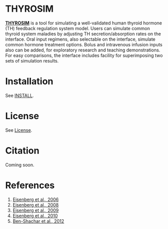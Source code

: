 # **THYROSIM**

**[THYROSIM](http://biocyb1.cs.ucla.edu/thyrosim/)** is a tool for simulating a well-validated human thyroid hormone (TH) feedback regulation system model. Users can simulate common thyroid system maladies by adjusting TH secretion/absorption rates on the interface. Oral input regimens, also selectable on the interface, simulate common hormone treatment options. Bolus and intravenous infusion inputs also can be added, for exploratory research and teaching demonstrations. For easy comparisons, the interface includes facility for superimposing two sets of simulation results.

# **Installation**
See [INSTALL](https://bitbucket.org/DistefanoLab/thyrosim/src/df70a1e192b6bd13a54a4d2efcdd59669ded8802/INSTALL?at=master).

# **License**
See [License](https://bitbucket.org/DistefanoLab/thyrosim/src/df70a1e192b6bd13a54a4d2efcdd59669ded8802/License.docx?at=master).

# **Citation**
Coming soon.

# **References**
1. [Eisenberg et al., 2006](http://online.liebertpub.com/doi/abs/10.1089/thy.2006.0144) 
2. [Eisenberg et al., 2008](http://online.liebertpub.com/doi/abs/10.1089/thy.2007.0388) 
3. [Eisenberg et al., 2009](http://online.liebertpub.com/doi/abs/10.1089/thy.2008.0148) 
4. [Eisenberg et al., 2010](http://online.liebertpub.com/doi/abs/10.1089/thy.2009.0349) 
5. [Ben-Shachar et al., 2012](http://online.liebertpub.com/doi/abs/10.1089/thy.2011.0355)